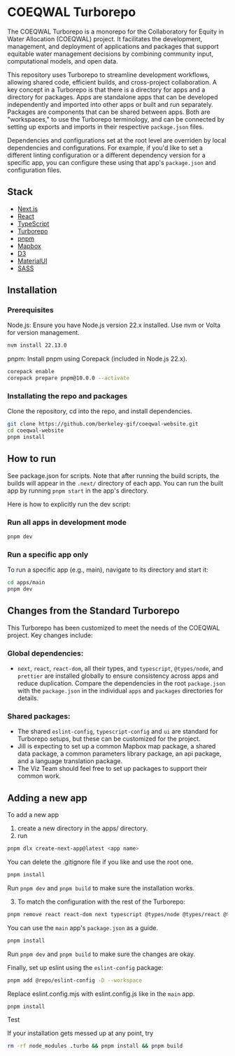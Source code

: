 # COEQWAL Turborepo

The COEQWAL Turborepo is a monorepo for the Collaboratory for Equity in Water Allocation (COEQWAL) project. It facilitates the development, management, and deployment of applications and packages that support equitable water management decisions by combining community input, computational models, and open data.

This repository uses Turborepo to streamline development workflows, allowing shared code, efficient builds, and cross-project collaboration. A key concept in a Turborepo is that there is a directory for apps and a directory for packages. Apps are standalone apps that can be developed independently and imported into other apps or built and run separately. Packages are components that can be shared between apps. Both are "workspaces," to use the Turborepo terminology, and can be connected by setting up exports and imports in their respective `package.json` files.

Dependencies and configurations set at the root level are overriden by local dependencies and configurations. For example, if you'd like to set a different linting configuration or a different dependency version for a specific app, you can configure these using that app's `package.json` and configuration files.

## Stack

- [Next.js](https://nextjs.org/)
- [React](https://reactjs.org/)
- [TypeScript](https://www.typescriptlang.org/)
- [Turborepo](https://turbo.build/repo)
- [pnpm](https://pnpm.io/)
- [Mapbox](https://mapbox.com/)
- [D3](https://d3js.org/)
- [MaterialUI](https://mui.com/material-ui/)
- [SASS](https://sass-lang.com/)

## Installation

### Prerequisites

Node.js: Ensure you have Node.js version 22.x installed. Use nvm or Volta for version management.

```sh
nvm install 22.13.0
```

pnpm: Install pnpm using Corepack (included in Node.js 22.x).

```sh
corepack enable
corepack prepare pnpm@10.0.0 --activate
```

### Installating the repo and packages

Clone the repository, cd into the repo, and install dependencies.

```sh
git clone https://github.com/berkeley-gif/coeqwal-website.git
cd coeqwal-website
pnpm install
```

## How to run

See package.json for scripts. Note that after running the build scripts, the builds will appear in the `.next/` directory of each app. You can run the built app by running `pnpm start` in the app's directory.

Here is how to explicitly run the dev script:

### Run all apps in development mode

```sh
pnpm dev
```

### Run a specific app only

To run a specific app (e.g., main), navigate to its directory and start it:

```sh
cd apps/main
pnpm dev
```

## Changes from the Standard Turborepo

This Turborepo has been customized to meet the needs of the COEQWAL project. Key changes include:

### Global dependencies:

- `next`, `react`, `react-dom`, all their types, and `typescript`, `@types/node`, and `prettier` are installed globally to ensure consistency across apps and reduce duplication. Compare the dependencies in the root `package.json` with the `package.json` in the individual `apps` and `packages` directories for details.

### Shared packages:

- The shared `eslint-config`, `typescript-config` and `ui` are standard for Turborepo setups, but these can be customized for the project.
- Jill is expecting to set up a common Mapbox map package, a shared data package, a common parameters library package, an api package, and a language translation package.
- The Viz Team should feel free to set up packages to support their common work.

## Adding a new app

To add a new app

1. create a new directory in the apps/ directory.
2. run

```sh
pnpm dlx create-next-app@latest <app name>
```

You can delete the .gitignore file if you like and use the root one.

```sh
pnpm install
```

Run `pnpm dev` and `pnpm build` to make sure the installation works.

3. To match the configuration with the rest of the Turborepo:

```sh
pnpm remove react react-dom next typescript @types/node @types/react @types/react-dom eslint eslint-config-next @eslint/eslintrc
```

You can use the `main` app's `package.json` as a guide.

```sh
pnpm install
```

Run `pnpm dev` and `pnpm build` to make sure the changes are okay.

Finally, set up eslint using the `eslint-config` package:

```sh
pnpm add @repo/eslint-config -D --workspace
```

Replace eslint.config.mjs with eslint.config.js like in the `main` app.

```sh
pnpm install
```

Test

If your installation gets messed up at any point, try

```sh
rm -rf node_modules .turbo && pnpm install && pnpm build
```
